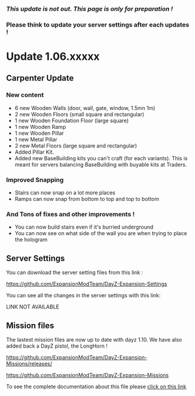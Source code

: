 ### _**This update is not out. This page is only for preparation !**_
### Please think to update your server settings after each updates !

# Update 1.06.xxxxx

## Carpenter Update

### New content
* 6 new Wooden Walls (door, wall, gate, window, 1.5mn 1m)
* 2 new Wooden Floors (small square and rectangular)
* 1 new Wooden Foundation Floor (large square)
* 1 new Wooden Ramp
* 1 new Wooden Pillar
* 1 new Metal Pillar
* 2 new Metal Floors (large square and rectangular)
* Added Pillar Kit.
* Added new BaseBuilding kits you can't craft (for each variants). This is meant for servers balancing BaseBuilding with buyable kits at Traders.

### Improved Snapping

* Stairs can now snap on a lot more places
* Ramps can now snap from bottom to top and top to bottom

### And Tons of fixes and other improvements !

* You can now build stairs even if it's burried underground
* You can now see on what side of the wall you are when trying to place the hologram

## Server Settings

You can download the server setting files from this link : 

https://github.com/ExpansionModTeam/DayZ-Expansion-Settings

You can see all the changes in the server settings with this link: 

LINK NOT AVAILABLE

## Mission files

The lastest mission files are now up to date with dayz 1.10. We have also added back a DayZ pistol, the LongHorn !

https://github.com/ExpansionModTeam/DayZ-Expansion-Missions/releases/

https://github.com/ExpansionModTeam/DayZ-Expansion-Missions

To see the complete documentation about this file please [click on this link](https://github.com/salutesh/DayZ-Expansion-Scripts/wiki/%5BServer-Hosting%5D-VehicleSettings)